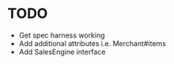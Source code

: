 TODO
====

- Get spec harness working
- Add additional attributes i.e. Merchant#items
- Add SalesEngine interface
